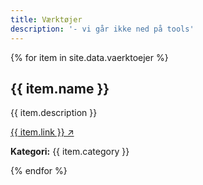 ```yaml
---
title: Værktøjer
description: '- vi går ikke ned på tools'
---
```

{% for item in site.data.vaerktoejer %}
  <section>
    <h2>{{ item.name }}</h2>
    <p>{{ item.description }}</p>
    <p><a href="{{ item.link }}" target="_blank" rel="noopener">{{ item.link }} ↗️</a></p>
    <p><strong>Kategori:</strong> {{ item.category }}</p>
  </section>
{% endfor %}